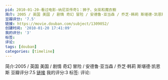 ```yaml
---
pid: 2010-01-20-看过电影-纳尼亚传奇1：狮子、女巫和魔衣橱
简介: 2005 / 英国 美国 / 剧情 奇幻 冒险 / 安德鲁·亚当森 / 乔芝·韩莉 斯堪德·凯恩斯
豆瓣评分: '7.5'
链接: https://movie.douban.com/subject/1309052/
创建时间: '2010-01-20 17:41:09'
我的评分: '3'
标签:
评论:
tags: [douban]
categories: [timeline]
---
```

简介:2005 / 英国 美国 / 剧情 奇幻 冒险 / 安德鲁·亚当森 / 乔芝·韩莉 斯堪德·凯恩斯
豆瓣评分:7.5
[链接](https://movie.douban.com/subject/1309052/)
我的评分:3
标签:
评论:
